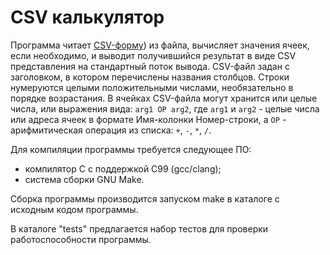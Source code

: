 CSV калькулятор
===============

Программа читает [CSV-форму](https://ru.wikipedia.org/wiki/CSV)) из файла,
вычисляет значения ячеек, если необходимо, и выводит получившийся результат
в виде CSV представления на стандартный поток вывода.
CSV-файл задан с заголовком, в котором перечислены названия столбцов.
Строки нумеруются целыми положительными числами, необязательно
в порядке возрастания. В ячейках CSV-файла могут хранится или целые числа,
или выражения  вида: `arg1 OP arg2`, где `arg1` и `arg2` - целые числа или
адреса ячеек в формате Имя-колонки Номер-строки,
а `OP` - арифмитическая операция из списка: `+`, `-`, `*`, `/`.

Для компиляции программы требуется следующее ПО:

- компилятор С с поддержкой С99 (gcc/clang);
- система сборки GNU Make.

Сборка программы производится запуском make в каталоге с исходным кодом программы.

В каталоге "tests" предлагается набор тестов для проверки работоспособности
программы.